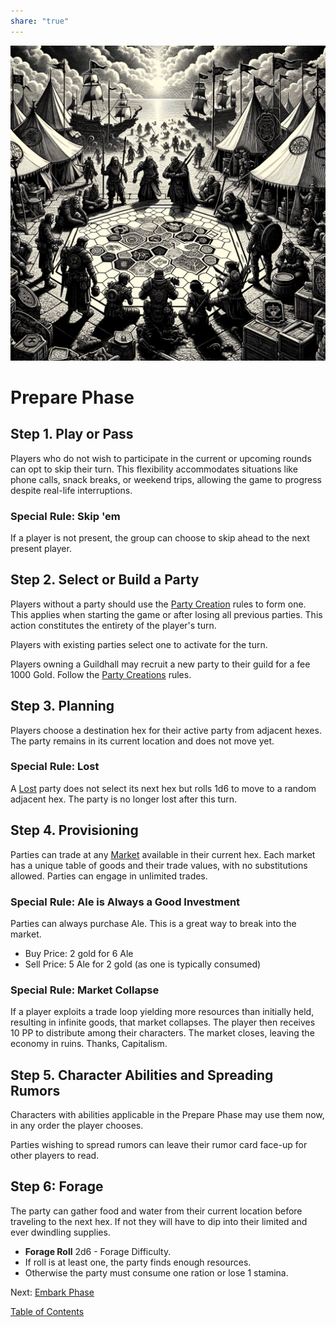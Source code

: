 ```yaml
---  
share: "true"  
---  
```

  
  
![prepare-phase](./prepare-phase.png)  
  
# Prepare Phase  
  
## Step 1. **Play or Pass**  
  
Players who do not wish to participate in the current or upcoming rounds can opt to skip their turn. This flexibility accommodates situations like phone calls, snack breaks, or weekend trips, allowing the game to progress despite real-life interruptions.  
  
### Special Rule: Skip 'em  
  
If a player is not present, the group can choose to skip ahead to the next present player.  
  
## Step 2. Select or Build a Party  
  
Players without a party should use the [Party Creation](./Party%20Creation.html) rules to form one. This applies when starting the game or after losing all previous parties. This action constitutes the entirety of the player's turn.  
  
Players with existing parties select one to activate for the turn.  
  
Players owning a Guildhall may recruit a new party to their guild for a fee 1000 Gold. Follow the [Party Creations](./Party%20Creation.html) rules.  
  
## Step 3. Planning  
  
Players choose a destination hex for their active party from adjacent hexes. The party remains in its current location and does not move yet.  
  
### Special Rule: Lost  
  
A [Lost](Lost.html) party does not select its next hex but rolls 1d6 to move to a random adjacent hex. The party is no longer lost after this turn.  
  
## Step 4. Provisioning  
  
Parties can trade at any [Market](./Market.html) available in their current hex. Each market has a unique table of goods and their trade values, with no substitutions allowed. Parties can engage in unlimited trades.  
  
### Special Rule: Ale is Always a Good Investment  
  
Parties can always purchase Ale. This is a great way to break into the market.  
- Buy Price: 2 gold for 6 Ale  
- Sell Price: 5 Ale for 2 gold (as one is typically consumed)  
  
### Special Rule: Market Collapse  
  
If a player exploits a trade loop yielding more resources than initially held, resulting in infinite goods, that market collapses. The player then receives 10 PP to distribute among their characters. The market closes, leaving the economy in ruins. Thanks, Capitalism.  
  
## Step 5. Character Abilities and Spreading Rumors  
  
Characters with abilities applicable in the Prepare Phase may use them now, in any order the player chooses.  
  
Parties wishing to spread rumors can leave their rumor card face-up for other players to read.  
  
## Step 6: Forage  
  
The party can gather food and water from their current location before traveling to the next hex. If not they will have to dip into their limited and ever dwindling supplies.  
  
- **Forage Roll** 2d6 - Forage Difficulty.  
- If roll is at least one, the party finds enough resources.  
- Otherwise the party must consume one ration or lose 1 stamina.  
  
Next: [Embark Phase](./Embark%20Phase.html)  
  
[Table of Contents](./Table%20of%20Contents.html)